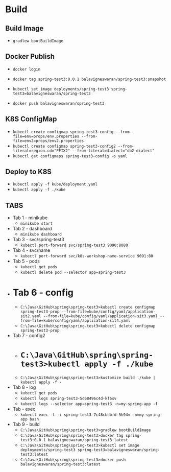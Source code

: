 # Build

## Build Image
- `gradlew bootBuildImage`

## Docker Publish
- `docker login`
- `docker tag spring-test3:0.0.1 balavigneswaran/spring-test3:snapshot`
- `kubectl set image deployments/spring-test3 spring-test3=balavigneswaran/spring-test3`

- `docker push balavigneswaran/spring-test3`

## K8S ConfigMap
- `kubectl create configmap spring-test3-config --from-file=env=props/env.properties --from-file=env2=props/env2.properties`
- `kubectl create configmap spring-test3-config2 --from-literal=region.cd="PFIX2" --from-literal=dialect="db2-dialect"`
- `kubectl get configmaps spring-test3-config -o yaml`

## Deploy to K8S
- `kubectl apply -f kube/deployment.yaml`
- `kubectl apply -f ./kube`

## TABS
- Tab 1 - minikube
    - `minikube start`
- Tab 2 - dashboard
    - `minikube dashboard`
- Tab 3 - svc/spring-test3
    - `kubectl port-forward svc/spring-test3 9090:8080`
- Tab 4 - svc/name
    - `kubectl port-forward svc/k8s-workshop-name-service 9091:80`
- Tab 5 - pods
    - `kubectl get pods`
    - `kubectl delete pod --selector app=spring-test3`
- # Tab 6 - config
    - `C:\Java\GitHub\spring\spring-test3>kubectl create configmap spring-test3-prop --from-file=kube/config/yaml/application-sit2.yaml --from-file=kube/config/yaml/application-sit3.yaml --from-file=kube/config/yaml/application-sit4.yaml`
    - `C:\Java\GitHub\spring\spring-test3>kubectl delete configmap spring-test3-prop`
- Tab 7 - config2
    - # `C:\Java\GitHub\spring\spring-test3>kubectl apply -f ./kube`
    - `C:\Java\GitHub\spring\spring-test3>kustomize build ./kube | kubectl apply -f -`
- Tab 8 - log
    - `kubectl get pods`
    - `kubectl logs spring-test3-5d68496c4d-kf6sv`
    - `kubectl logs --selector app=spring-test3 -n=my-spring-app -f`
- Tab - exec
    - `kubectl exec -t -i spring-test3-7c48cbdbfd-5h94v -n=my-spring-app bash`
- Tab 9 - build
    - `C:\Java\GitHub\spring\spring-test3>gradlew bootBuildImage`
    - `C:\Java\GitHub\spring\spring-test3>docker tag spring-test3:0.0.1 balavigneswaran/spring-test3:latest`
    - `C:\Java\GitHub\spring\spring-test3>kubectl set image deployments/spring-test3 spring-test3=balavigneswaran/spring-test3:latest`
    - `C:\Java\GitHub\spring\spring-test3>docker push balavigneswaran/spring-test3:latest`
